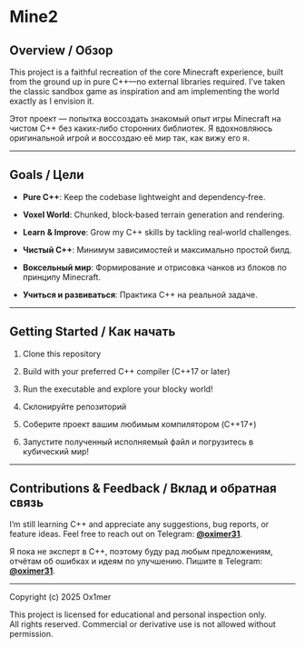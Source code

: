 # Mine2

## Overview / Обзор
This project is a faithful recreation of the core Minecraft experience, built from the ground up in pure C++—no external libraries required. I’ve taken the classic sandbox game as inspiration and am implementing the world exactly as I envision it.

Этот проект — попытка воссоздать знакомый опыт игры Minecraft на чистом C++ без каких‑либо сторонних библиотек. Я вдохновляюсь оригинальной игрой и воссоздаю её мир так, как вижу его я.

---

## Goals / Цели
- **Pure C++**: Keep the codebase lightweight and dependency‑free.  
- **Voxel World**: Chunked, block‑based terrain generation and rendering.  
- **Learn & Improve**: Grow my C++ skills by tackling real‑world challenges.

- **Чистый C++**: Минимум зависимостей и максимально простой билд.  
- **Воксельный мир**: Формирование и отрисовка чанков из блоков по принципу Minecraft.  
- **Учиться и развиваться**: Практика C++ на реальной задаче.

---

## Getting Started / Как начать
1. Clone this repository  
2. Build with your preferred C++ compiler (C++17 or later)  
3. Run the executable and explore your blocky world!  

1. Склонируйте репозиторий  
2. Соберите проект вашим любимым компилятором (C++17+)  
3. Запустите полученный исполняемый файл и погрузитесь в кубический мир!

---

## Contributions & Feedback / Вклад и обратная связь
I’m still learning C++ and appreciate any suggestions, bug reports, or feature ideas. Feel free to reach out on Telegram: **[@oximer31](https://t.me/oximer31)**.

Я пока не эксперт в C++, поэтому буду рад любым предложениям, отчётам об ошибках и идеям по улучшению. Пишите в Telegram: **[@oximer31](https://t.me/oximer31)**.

---

Copyright (c) 2025 Ox1mer

This project is licensed for educational and personal inspection only.  
All rights reserved. Commercial or derivative use is not allowed without permission.
